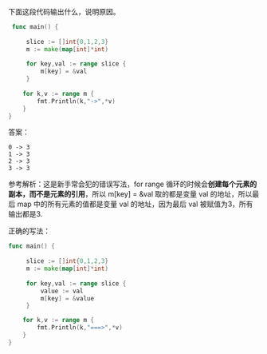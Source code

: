 下面这段代码输出什么，说明原因。

```go
 func main() {
 
     slice := []int{0,1,2,3}
     m := make(map[int]*int)
 
     for key,val := range slice {
         m[key] = &val
     }
 
    for k,v := range m {
        fmt.Println(k,"->",*v)
    }
}
```

答案：

```shell
0 -> 3
1 -> 3
2 -> 3
3 -> 3
```

参考解析：这是新手常会犯的错误写法，for range 循环的时候会**创建每个元素的副本，而不是元素的引用**，所以 m[key] = &val 取的都是变量 val 的地址，所以最后 map 中的所有元素的值都是变量 val 的地址，因为最后 val 被赋值为3，所有输出都是3.

正确的写法：

```go
func main() {
 
     slice := []int{0,1,2,3}
     m := make(map[int]*int)
 
     for key,val := range slice {
         value := val
         m[key] = &value
     }

    for k,v := range m {
        fmt.Println(k,"===>",*v)
    }
}
```

